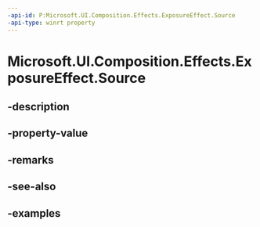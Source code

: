 ```yaml
---
-api-id: P:Microsoft.UI.Composition.Effects.ExposureEffect.Source
-api-type: winrt property
---
```


<!-- Property syntax.
public IGraphicsEffectSource Source { get;  set; }
-->

# Microsoft.UI.Composition.Effects.ExposureEffect.Source

## -description

## -property-value

## -remarks

## -see-also

## -examples

